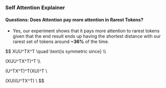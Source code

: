 ### Self Attention Explainer


#### Questions: Does Attention pay more attention in Rarest Tokens?
- Yes, our experiment shows that it pays more attention to rarest tokens given that the end result ends up having the shortest distance with our rarest set of tokens around **~36%** of the time.

$$
XUU^TX^T \quad \text{is symmetric since} \\\\

(XUU^TX^T)^T \\\\

(U^TX^T)^T(XU)^T \\

(XU)(U^TX^T) \\
$$